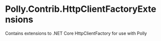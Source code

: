 # Polly.Contrib.HttpClientFactoryExtensions
Contains extensions to .NET Core HttpClientFactory for use with Polly
